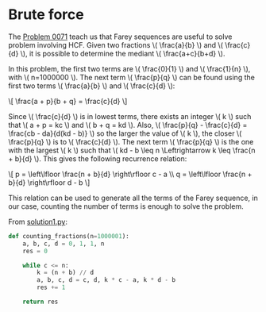 # Brute force

The [Problem 0071](../problem_0071/problem.md) teach us that Farey sequences are useful to solve problem involving HCF.
Given two fractions \\( \frac{a}{b} \\) and \\( \frac{c}{d} \\), it is possible to determine the mediant \\( \frac{a+c}{b+d} \\).

In this problem, the first two terms are \\( \frac{0}{1} \\) and \\( \frac{1}{n} \\), with \\( n=1000000 \\).
The next term \\( \frac{p}{q} \\) can be found using the first two terms \\( \frac{a}{b} \\) and \\( \frac{c}{d} \\):

\\[
\frac{a + p}{b + q} = \frac{c}{d}
\\]

Since \\( \frac{c}{d} \\) is in lowest terms, there exists an integer \\( k \\) such that \\( a + p = kc \\) and \\( b + q = kd \\).
Also, \\( \frac{p}{q} - \frac{c}{d} = \frac{cb - da}{d(kd - b)} \\) so the larger the value of \\( k \\), the closer \\( \frac{p}{q} \\) is to \\( \frac{c}{d} \\).
The next term \\( \frac{p}{q} \\) is the one with the largest \\( k \\) such that \\( kd - b \leq n \Leftrightarrow k \leq \frac{n + b}{d} \\).
This gives the following recurrence relation:

\\[
p = \left\lfloor \frac{n + b}{d} \right\rfloor c - a \\\\
q = \left\lfloor \frac{n + b}{d} \right\rfloor d - b
\\]

This relation can be used to generate all the terms of the Farey sequence, in our case, counting the number of terms is enough to solve the problem.

From [solution1.py](https://github.com/TurtleSmoke/Project-Euler/blob/main/problems/problem_0072/solution1.py):

```python
def counting_fractions(n=1000001):
    a, b, c, d = 0, 1, 1, n
    res = 0

    while c <= n:
        k = (n + b) // d
        a, b, c, d = c, d, k * c - a, k * d - b
        res += 1

    return res
```
